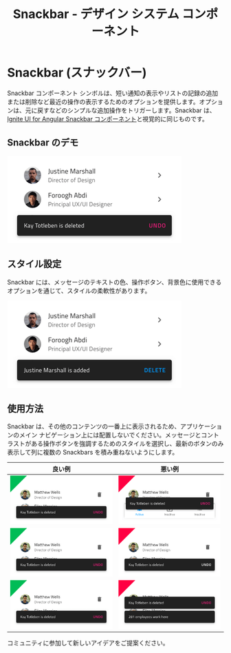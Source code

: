 ﻿---
title: Snackbar - デザイン システム コンポーネント
_description: Snackbar コンポーネント シンボルは、短い通知やユーザーの最近の操作を示すことができます。
_keywords: デザイン システム, デザイン システム UX, UI キット, Figma, Figma to Angular, Figma からコードをエクスポート, Figma to HTML, Figma UI キット, Sketch, Ignite UI for Angular, Sketch to Angular, Angular, Angular デザイン システム, Sketch からコードをエクスポート, Angular 向けデザイン キット, Sketch HTML, Sketch to HTML, Sketch UI キット, Adobe XD, Adobe XD to Angular, Adobe XD からコードをエクスポート, Adobe XD to HTML, Adobe XD UI キット
_language: ja
---

# Snackbar (スナックバー)

Snackbar コンポーネント シンボルは、短い通知の表示やリストの記録の追加または削除など最近の操作の表示するためのオプションを提供します。オプションは、元に戻すなどのシンプルな追加操作をトリガーします。Snackbar は、[Ignite UI for Angular Snackbar コンポーネント](https://jp.infragistics.com/products/ignite-ui-angular/angular/components/snackbar.html)と視覚的に同じものです。

## Snackbar のデモ

<img class="responsive-img" src="../images/snackbar_demo.png" srcset="../images/snackbar_demo@2x.png 2x" />

## スタイル設定

Snackbar には、メッセージのテキストの色、操作ボタン、背景色に使用できるオプションを通じて、スタイルの柔軟性があります。

<img class="responsive-img" src="../images/snackbar_styling.png" srcset="../images/snackbar_styling@2x.png 2x" />

## 使用方法

Snackbar は、その他のコンテンツの一番上に表示されるため、アプリケーションのメイン ナビゲーション上には配置しないでください。メッセージとコントラストがある操作ボタンを強調するためのスタイルを選択し、最新のボタンのみ表示して列に複数の Snackbars を積み重ねないようにします。

| 良い例                              | 悪い例                             |
| ------------------------------- | --------------------------------- |
| <img class="responsive-img" src="../images/snackbar_do1.png" srcset="../images/snackbar_do1@2x.png 2x" /> | <img class="responsive-img" src="../images/snackbar_dont1.png" srcset="../images/snackbar_dont1@2x.png 2x" /> |
| <img class="responsive-img" src="../images/snackbar_do2.png" srcset="../images/snackbar_do2@2x.png 2x" /> | <img class="responsive-img" src="../images/snackbar_dont2.png" srcset="../images/snackbar_dont2@2x.png 2x" /> |
| <img class="responsive-img" src="../images/snackbar_do3.png" srcset="../images/snackbar_do3@2x.png 2x" /> | <img class="responsive-img" src="../images/snackbar_dont3.png" srcset="../images/snackbar_dont3@2x.png 2x" /> |

コミュニティに参加して新しいアイデアをご提案ください。

